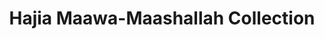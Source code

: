 ---
title: "Hajia Maawa-Maashallah Collection"
url: /accra/hajia-maawa-maashallah-collection/
shop: Kleidung
---